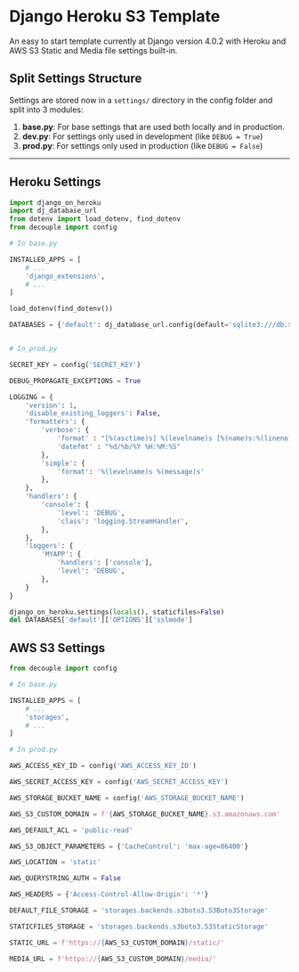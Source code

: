 # Django Heroku S3 Template
An easy to start template currently at Django version 4.0.2 with Heroku and AWS S3 Static and Media file settings built-in.


## Split Settings Structure

Settings are stored now in a `settings/` directory in the config folder and split into 3 modules:
1. **base.py**: For base settings that are used both locally and in production.
2. **dev.py**: For settings only used in development (like `DEBUG = True`)
3. **prod.py**: For settings only used in production (like `DEBUG = False`) 

---
## Heroku Settings

```python
import django_on_heroku
import dj_database_url
from dotenv import load_dotenv, find_dotenv
from decouple import config

# In base.py

INSTALLED_APPS = [
    # ...
    'django_extensions',
    # ...
]

load_dotenv(find_dotenv())

DATABASES = {'default': dj_database_url.config(default='sqlite3:///db.sqlite', conn_max_age=600)}


# In prod.py

SECRET_KEY = config('SECRET_KEY')

DEBUG_PROPAGATE_EXCEPTIONS = True

LOGGING = {
    'version': 1,
    'disable_existing_loggers': False,
    'formatters': {
        'verbose': {
            'format' : "[%(asctime)s] %(levelname)s [%(name)s:%(lineno)s] %(message)s",
            'datefmt' : "%d/%b/%Y %H:%M:%S"
        },
        'simple': {
            'format': '%(levelname)s %(message)s'
        },
    },
    'handlers': {
        'console': {
            'level': 'DEBUG',
            'class': 'logging.StreamHandler',
        },
    },
    'loggers': {
        'MYAPP': {
            'handlers': ['console'],
            'level': 'DEBUG',
        },
    }
}

django_on_heroku.settings(locals(), staticfiles=False)
del DATABASES['default']['OPTIONS']['sslmode']
```

## AWS S3 Settings

```python
from decouple import config

# In base.py

INSTALLED_APPS = [
    # ...
    'storages',
    # ...
]

# In prod.py

AWS_ACCESS_KEY_ID = config('AWS_ACCESS_KEY_ID')

AWS_SECRET_ACCESS_KEY = config('AWS_SECRET_ACCESS_KEY')

AWS_STORAGE_BUCKET_NAME = config('AWS_STORAGE_BUCKET_NAME')

AWS_S3_CUSTOM_DOMAIN = f'{AWS_STORAGE_BUCKET_NAME}.s3.amazonaws.com'

AWS_DEFAULT_ACL = 'public-read'

AWS_S3_OBJECT_PARAMETERS = {'CacheControl': 'max-age=86400'}

AWS_LOCATION = 'static'

AWS_QUERYSTRING_AUTH = False

AWS_HEADERS = {'Access-Control-Allow-Origin': '*'}

DEFAULT_FILE_STORAGE = 'storages.backends.s3boto3.S3Boto3Storage'

STATICFILES_STORAGE = 'storages.backends.s3boto3.S3StaticStorage'

STATIC_URL = f'https://{AWS_S3_CUSTOM_DOMAIN}/static/'

MEDIA_URL = f'https://{AWS_S3_CUSTOM_DOMAIN}/media/'
```